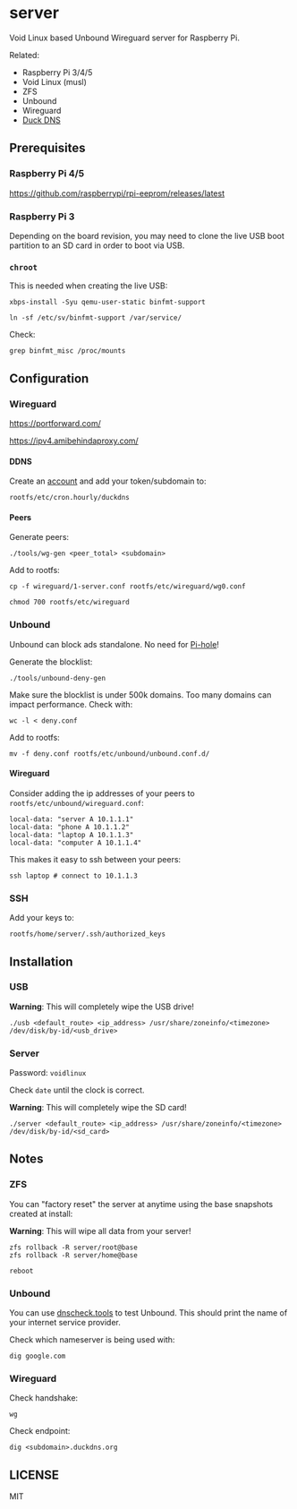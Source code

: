 # server

Void Linux based Unbound Wireguard server for Raspberry Pi.

Related:

* Raspberry Pi 3/4/5
* Void Linux (musl)
* ZFS
* Unbound
* Wireguard
* [Duck DNS](https://www.duckdns.org/)

## Prerequisites

### Raspberry Pi 4/5

https://github.com/raspberrypi/rpi-eeprom/releases/latest

### Raspberry Pi 3

Depending on the board revision,
you may need to clone the live USB boot partition to an SD card in order to boot via USB.

### `chroot`

This is needed when creating the live USB:

```
xbps-install -Syu qemu-user-static binfmt-support

ln -sf /etc/sv/binfmt-support /var/service/
```

Check:

```
grep binfmt_misc /proc/mounts
```

## Configuration

### Wireguard

https://portforward.com/

https://ipv4.amibehindaproxy.com/

<!-- https://github.com/cloudflare/cloudflared -->

<!-- https://www.duckdns.org/ -->

<!-- https://www.duckdns.org/about.jsp -->

<!-- https://techoverflow.net/2021/07/09/what-does-wireguard-allowedips-actually-do/ -->

#### DDNS

Create an [account](https://www.duckdns.org/) and add your token/subdomain to:

```
rootfs/etc/cron.hourly/duckdns
```

#### Peers

<!-- PersistentKeepalive = 25 -->

<!-- ListenPort = 51820 -->

<!-- Endpoint -->

Generate peers:

```
./tools/wg-gen <peer_total> <subdomain>
```

Add to rootfs:

```
cp -f wireguard/1-server.conf rootfs/etc/wireguard/wg0.conf

chmod 700 rootfs/etc/wireguard
```

### Unbound

<!-- https://github.com/pi-hole/pi-hole/blob/60b6a1016c7f39e1db8359fc5874ae35d8c27ff9/gravity.sh#L635-L664 -->

Unbound can block ads standalone. No need for [Pi-hole](https://pi-hole.net/)!

Generate the blocklist:

```
./tools/unbound-deny-gen
```

Make sure the blocklist is under 500k domains.
Too many domains can impact performance.
Check with:

```
wc -l < deny.conf
```

Add to rootfs:

```
mv -f deny.conf rootfs/etc/unbound/unbound.conf.d/
```

#### Wireguard

Consider adding the ip addresses of your peers to `rootfs/etc/unbound/wireguard.conf`:

```
local-data: "server A 10.1.1.1"
local-data: "phone A 10.1.1.2"
local-data: "laptop A 10.1.1.3"
local-data: "computer A 10.1.1.4"
```

This makes it easy to ssh between your peers:

```
ssh laptop # connect to 10.1.1.3
```

### SSH

Add your keys to:

```
rootfs/home/server/.ssh/authorized_keys
```

## Installation

### USB

**Warning**: This will completely wipe the USB drive!

```
./usb <default_route> <ip_address> /usr/share/zoneinfo/<timezone> /dev/disk/by-id/<usb_drive>
```

### Server

Password: `voidlinux`

Check `date` until the clock is correct.

**Warning**: This will completely wipe the SD card!

```
./server <default_route> <ip_address> /usr/share/zoneinfo/<timezone> /dev/disk/by-id/<sd_card>
```

## Notes

### ZFS

You can "factory reset" the server at anytime using the base snapshots created at install:

**Warning**: This will wipe all data from your server!

```
zfs rollback -R server/root@base
zfs rollback -R server/home@base

reboot
```

### Unbound

You can use [dnscheck.tools](https://dnscheck.tools/) to test Unbound.
This should print the name of your internet service provider.

Check which nameserver is being used with:

```
dig google.com
```

### Wireguard

Check handshake:

```
wg
```

Check endpoint:

```
dig <subdomain>.duckdns.org
```

## LICENSE

MIT
